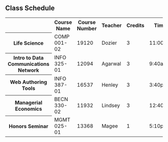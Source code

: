 <html>
<h2>
Class Schedule 
</h2>

<body>
<table
width="400"
cellpadding="10"
cellspacing="5">
<tr>
  <th></th>
  <th scope="col">Course Name</th>
  <th scope="col">Course Number</th>
  <th scope="col">Teacher</th>
  <th scope="col">Credits</th>
  <th scope="col">Time</th>
 </tr> 
 <tr>
  <th scope="row">Life Science</th>
  <td>COMP 001-02</td>
  <td>19120</td>
  <td>Dozier</td>
  <td>3</td>
  <td>11:00am</td>
  </tr>
  <tr>
   <th scope="row">Intro to Data Communications Network</th>
  <td>INFO 325-01</td>
  <td>12094</td>
  <td>Agarwal</td>
  <td>3</td>
  <td>9:40am</td>
  </tr>
  <tr>
   <th scope="row">Web Authoring Tools</th> 
   <td>INFO 387-01</td>
   <td>16537</td>
   <td>Henley</td>
   <td>3</td>
   <td>3:40pm</td>
   </tr>
 <tr>
   <th scope="row">Managerial Economics</th>
   <td>BECN 330-02</td>
   <td>11932</td>
   <td>Lindsey</td>
   <td>3</td>
   <td>12:40pm</td>
   </tr>
  <tr>
     <th scope="row">Honors Seminar</th> 
  <td>MGMT 025-01</td>
  <td>13368</td>
  <td>Magee</td>
  <td>1</td>
  <td>5:10pm</td>
     </tr>

</table>
</body>
</html>
